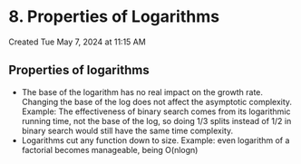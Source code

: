 # 8. Properties of Logarithms
Created Tue May 7, 2024 at 11:15 AM

## Properties of logarithms
- The base of the logarithm has no real impact on the growth rate. Changing the base of the log does not affect the asymptotic complexity. Example: The effectiveness of binary search comes from its logarithmic running time, not the base of the log, so doing 1/3 splits instead of 1/2 in binary search would still have the same time complexity.
- Logarithms cut any function down to size. Example: even logarithm of a factorial becomes manageable, being O(nlogn)
